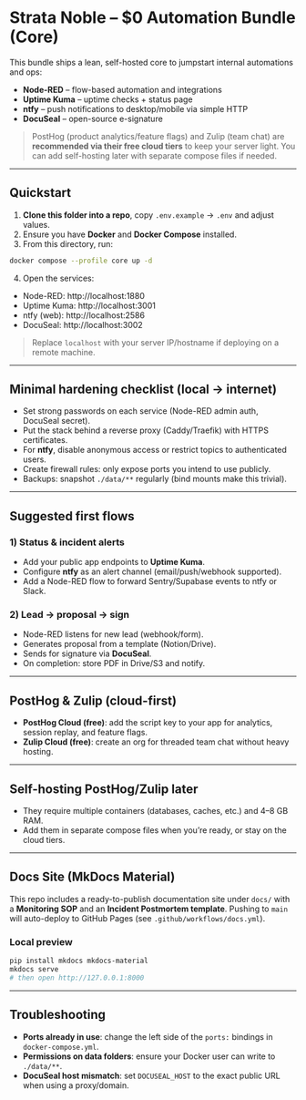 
# Strata Noble – $0 Automation Bundle (Core)

This bundle ships a lean, self-hosted core to jumpstart internal automations and ops:

- **Node-RED** – flow-based automation and integrations
- **Uptime Kuma** – uptime checks + status page
- **ntfy** – push notifications to desktop/mobile via simple HTTP
- **DocuSeal** – open-source e-signature

> PostHog (product analytics/feature flags) and Zulip (team chat) are **recommended via their free cloud tiers** to keep your server light. You can add self-hosting later with separate compose files if needed.

---

## Quickstart

1. **Clone this folder into a repo**, copy `.env.example` → `.env` and adjust values.
2. Ensure you have **Docker** and **Docker Compose** installed.
3. From this directory, run:

```bash
docker compose --profile core up -d
```

4. Open the services:

- Node-RED: http://localhost:1880
- Uptime Kuma: http://localhost:3001
- ntfy (web): http://localhost:2586
- DocuSeal: http://localhost:3002

> Replace `localhost` with your server IP/hostname if deploying on a remote machine.

---

## Minimal hardening checklist (local → internet)

- Set strong passwords on each service (Node-RED admin auth, DocuSeal secret).
- Put the stack behind a reverse proxy (Caddy/Traefik) with HTTPS certificates.
- For **ntfy**, disable anonymous access or restrict topics to authenticated users.
- Create firewall rules: only expose ports you intend to use publicly.
- Backups: snapshot `./data/**` regularly (bind mounts make this trivial).

---

## Suggested first flows

### 1) Status & incident alerts
- Add your public app endpoints to **Uptime Kuma**.
- Configure **ntfy** as an alert channel (email/push/webhook supported).
- Add a Node-RED flow to forward Sentry/Supabase events to ntfy or Slack.

### 2) Lead → proposal → sign
- Node-RED listens for new lead (webhook/form).
- Generates proposal from a template (Notion/Drive).
- Sends for signature via **DocuSeal**.
- On completion: store PDF in Drive/S3 and notify.

---

## PostHog & Zulip (cloud-first)

- **PostHog Cloud (free)**: add the script key to your app for analytics, session replay, and feature flags.
- **Zulip Cloud (free)**: create an org for threaded team chat without heavy hosting.

---

## Self-hosting PostHog/Zulip later

- They require multiple containers (databases, caches, etc.) and 4–8 GB RAM.
- Add them in separate compose files when you’re ready, or stay on the cloud tiers.

---

## Docs Site (MkDocs Material)

This repo includes a ready-to-publish documentation site under `docs/` with a **Monitoring SOP** and an **Incident Postmortem template**. Pushing to `main` will auto-deploy to GitHub Pages (see `.github/workflows/docs.yml`).

### Local preview

```bash
pip install mkdocs mkdocs-material
mkdocs serve
# then open http://127.0.0.1:8000
```

---

## Troubleshooting

- **Ports already in use**: change the left side of the `ports:` bindings in `docker-compose.yml`.
- **Permissions on data folders**: ensure your Docker user can write to `./data/**`.
- **DocuSeal host mismatch**: set `DOCUSEAL_HOST` to the exact public URL when using a proxy/domain.
